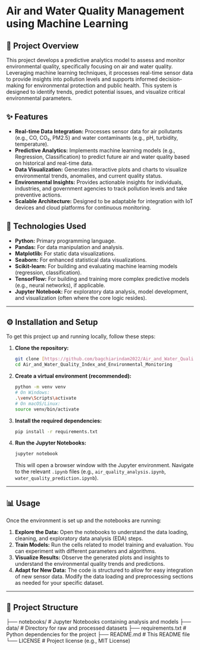 # Air and Water Quality Management using Machine Learning

## 🧪 Project Overview

This project develops a predictive analytics model to assess and monitor environmental quality, specifically focusing on air and water quality. Leveraging machine learning techniques, it processes real-time sensor data to provide insights into pollution levels and supports informed decision-making for environmental protection and public health. This system is designed to identify trends, predict potential issues, and visualize critical environmental parameters.

## ✨ Features

* **Real-time Data Integration:** Processes sensor data for air pollutants (e.g., CO, CO₂, PM2.5) and water contaminants (e.g., pH, turbidity, temperature).
* **Predictive Analytics:** Implements machine learning models (e.g., Regression, Classification) to predict future air and water quality based on historical and real-time data.
* **Data Visualization:** Generates interactive plots and charts to visualize environmental trends, anomalies, and current quality status.
* **Environmental Insights:** Provides actionable insights for individuals, industries, and government agencies to track pollution levels and take preventive actions.
* **Scalable Architecture:** Designed to be adaptable for integration with IoT devices and cloud platforms for continuous monitoring.

## 🚀 Technologies Used

* **Python:** Primary programming language.
* **Pandas:** For data manipulation and analysis.
* **Matplotlib:** For static data visualizations.
* **Seaborn:** For enhanced statistical data visualizations.
* **Scikit-learn:** For building and evaluating machine learning models (regression, classification).
* **TensorFlow:** For building and training more complex predictive models (e.g., neural networks), if applicable.
* **Jupyter Notebook:** For exploratory data analysis, model development, and visualization (often where the core logic resides).

---

## ⚙️ Installation and Setup

To get this project up and running locally, follow these steps:

1.  **Clone the repository:**
    ```bash
    git clone [https://github.com/bagchiarindam2022/Air_and_Water_Quality_Index_and_Environmental_Monitoring.git](https://github.com/bagchiarindam2022/Air_and_Water_Quality_Index_and_Environmental_Monitoring.git)
    cd Air_and_Water_Quality_Index_and_Environmental_Monitoring
    ```

2.  **Create a virtual environment (recommended):**
    ```bash
    python -m venv venv
    # On Windows:
    .\venv\Scripts\activate
    # On macOS/Linux:
    source venv/bin/activate
    ```

3.  **Install the required dependencies:**
    ```bash
    pip install -r requirements.txt
    ```

4.  **Run the Jupyter Notebooks:**
    ```bash
    jupyter notebook
    ```
    This will open a browser window with the Jupyter environment. Navigate to the relevant `.ipynb` files (e.g., `air_quality_analysis.ipynb`, `water_quality_prediction.ipynb`).

---

## 📊 Usage

Once the environment is set up and the notebooks are running:

1.  **Explore the Data:** Open the notebooks to understand the data loading, cleaning, and exploratory data analysis (EDA) steps.
2.  **Train Models:** Run the cells related to model training and evaluation. You can experiment with different parameters and algorithms.
3.  **Visualize Results:** Observe the generated plots and insights to understand the environmental quality trends and predictions.
4.  **Adapt for New Data:** The code is structured to allow for easy integration of new sensor data. Modify the data loading and preprocessing sections as needed for your specific dataset.

---

## 📂 Project Structure
├── notebooks/                 # Jupyter Notebooks containing analysis and models
├── data/                      # Directory for raw and processed datasets
├── requirements.txt           # Python dependencies for the project
├── README.md                  # This README file
└── LICENSE                    # Project license (e.g., MIT License)
